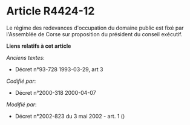 # Article R4424-12

Le régime des redevances d'occupation du domaine public est fixé par l'Assemblée de Corse sur proposition du président du
conseil exécutif.

**Liens relatifs à cet article**

_Anciens textes_:

  - Décret n°93-728 1993-03-29, art 3

_Codifié par_:

  - Décret n°2000-318 2000-04-07

_Modifié par_:

  - Décret n°2002-823 du 3 mai 2002 - art. 1 ()
